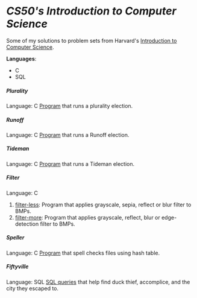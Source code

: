 # ***CS50's Introduction to Computer Science***

Some of my solutions to problem sets from Harvard's [Introduction to Computer Science](https://cs50.harvard.edu/x/2025/).

**Languages**: 
 - C
 - SQL

##### Plurality
Language: C
[Program](/plurality/plurality.c) that runs a plurality election.

##### Runoff
Language: C
[Program](/runoff/runoff.c) that runs a Runoff election.

##### Tideman
Language: C
[Program](/tideman/tideman.c) that runs a Tideman election.

##### Filter
Language: C
1. [filter-less](/filter-less/helpers.c): Program that applies grayscale, sepia, reflect or blur filter to BMPs.
1. [filter-more](/filter-more/helpers.c): Program that applies grayscale, reflect, blur or edge-detection filter to BMPs.

##### Speller
Language: C
[Program](/speller/dictionary.c) that spell checks files using hash table.

##### Fiftyville
Language: SQL
[SQL queries](/Fiftyville/log.sql) that help find duck thief, accomplice, and the city they escaped to.